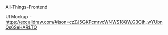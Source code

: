 All-Things-Frontend

UI Mockup - https://excalidraw.com/#json=czZJ5GKPcmrvcWNWS18QW,G3Cjh_wYUbnQs6SeHARLTQ
